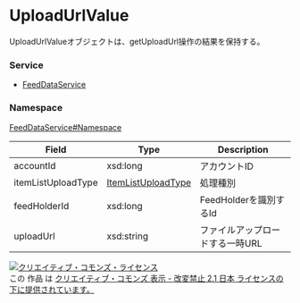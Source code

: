 # UploadUrlValue
UploadUrlValueオブジェクトは、getUploadUrl操作の結果を保持する。

### Service
+ [FeedDataService](../../services/FeedDataService.md)

### Namespace
[FeedDataService#Namespace](../../services/FeedDataService.md#namespace)

| Field | Type | Description |
|---|---|---|
| accountId| xsd:long| アカウントID |
| itemListUploadType| [ItemListUploadType](ItemListUploadType.md)| 処理種別 |
| feedHolderId| xsd:long| FeedHolderを識別するId |
| uploadUrl| xsd:string| ファイルアップロードする一時URL |

<a rel="license" href="http://creativecommons.org/licenses/by-nd/2.1/jp/"><img alt="クリエイティブ・コモンズ・ライセンス" style="border-width:0" src="https://i.creativecommons.org/l/by-nd/2.1/jp/88x31.png" /></a><br />この 作品 は <a rel="license" href="http://creativecommons.org/licenses/by-nd/2.1/jp/">クリエイティブ・コモンズ 表示 - 改変禁止 2.1 日本 ライセンスの下に提供されています。</a>
